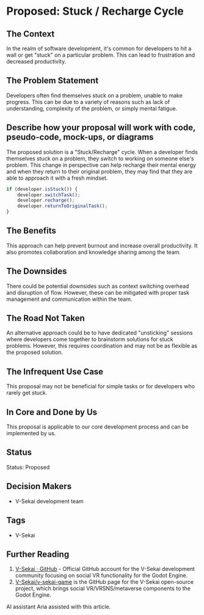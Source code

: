 # Proposed: Stuck / Recharge Cycle

## The Context

In the realm of software development, it's common for developers to hit a wall or get "stuck" on a particular problem. This can lead to frustration and decreased productivity.

## The Problem Statement

Developers often find themselves stuck on a problem, unable to make progress. This can be due to a variety of reasons such as lack of understanding, complexity of the problem, or simply mental fatigue.

## Describe how your proposal will work with code, pseudo-code, mock-ups, or diagrams

The proposed solution is a "Stuck/Recharge" cycle. When a developer finds themselves stuck on a problem, they switch to working on someone else's problem. This change in perspective can help recharge their mental energy and when they return to their original problem, they may find that they are able to approach it with a fresh mindset.

```javascript
if (developer.isStuck()) {
    developer.switchTask();
    developer.recharge();
    developer.returnToOriginalTask();
}
```

## The Benefits

This approach can help prevent burnout and increase overall productivity. It also promotes collaboration and knowledge sharing among the team.

## The Downsides

There could be potential downsides such as context switching overhead and disruption of flow. However, these can be mitigated with proper task management and communication within the team.

## The Road Not Taken

An alternative approach could be to have dedicated "unsticking" sessions where developers come together to brainstorm solutions for stuck problems. However, this requires coordination and may not be as flexible as the proposed solution.

## The Infrequent Use Case

This proposal may not be beneficial for simple tasks or for developers who rarely get stuck.

## In Core and Done by Us

This proposal is applicable to our core development process and can be implemented by us.

## Status

Status: Proposed <!-- Draft | Proposed | Rejected | Accepted | Deprecated | Superseded by -->

## Decision Makers

- V-Sekai development team

## Tags

- V-Sekai

## Further Reading

1. [V-Sekai · GitHub](https://github.com/v-sekai) - Official GitHub account for the V-Sekai development community focusing on social VR functionality for the Godot Engine.
2. [V-Sekai/v-sekai-game](https://github.com/v-sekai/v-sekai-game) is the GitHub page for the V-Sekai open-source project, which brings social VR/VRSNS/metaverse components to the Godot Engine.

AI assistant Aria assisted with this article.
